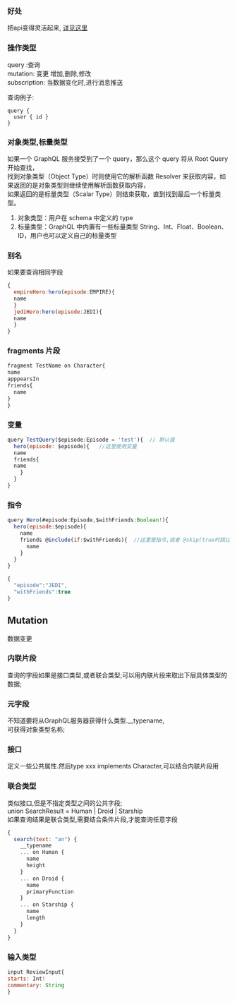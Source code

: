 ### 好处  
把api变得灵活起来,
[详见这里](https://chinese.freecodecamp.org/news/a-detailed-guide-to-graphql/)

### 操作类型
query :查询  
mutation: 变更  增加,删除,修改  
subscription:  当数据变化时,进行消息推送  

查询例子:  
```
query {
  user { id }
}
```

### 对象类型,标量类型  
如果一个 GraphQL 服务接受到了一个 query，那么这个 query 将从 Root Query 开始查找，  
找到对象类型（Object Type）时则使用它的解析函数 Resolver 来获取内容，如果返回的是对象类型则继续使用解析函数获取内容，  
如果返回的是标量类型（Scalar Type）则结束获取，直到找到最后一个标量类型。  

1. 对象类型：用户在 schema 中定义的 type
2. 标量类型：GraphQL 中内置有一些标量类型 String、Int、Float、Boolean、ID，用户也可以定义自己的标量类型  

### 别名
如果要查询相同字段
```js
{
  empireHero:hero(episode:EMPIRE){
  name
  }
  jediHero:hero(episode:JEDI){
  name
  }
}
```
### fragments 片段
```js
fragment TestName on Character{
name
apppearsIn
friends{
  name
}
}
```

### 变量
```js
query TestQuery($episode:Episode = 'test'){  // 默认值
  hero(episode: $episode){   //这里使用变量
  name
  friends{
  name
    }
  }
}
```
### 指令
```js
query Hero(#episode:Episode,$withFriends:Boolean!){
  hero(episode:$episode){
    name
    friends @include(if:$withFriends){  //这里是指令,或者 @skip(true时跳过)
      name
    }
  }
}

{
  "episode":"JEDI",
  "withFriends":true
}
```

## Mutation
数据变更
###  内联片段
查询的字段如果是接口类型,或者联合类型;可以用内联片段来取出下层具体类型的数据;
### 元字段
不知道要将从GraphQL服务器获得什么类型.__typename,  
可获得对象类型名称;

### 接口
定义一些公共属性.然后type xxx  implements Character,可以结合内联片段用  
### 联合类型
类似接口,但是不指定类型之间的公共字段;  
union SearchResult = Human | Droid | Starship  
如果查询结果是联合类型,需要结合条件片段,才能查询任意字段
```js
{
  search(text: "an") {
    __typename
    ... on Human {
      name
      height
    }
    ... on Droid {
      name
      primaryFunction
    }
    ... on Starship {
      name
      length
    }
  }
}
```
### 输入类型
```js
input ReviewInput{
starts: Int!
commentary: String
}
```
